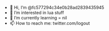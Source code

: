 - 👋 Hi, I’m @fc577294c34e0b28ad2839435945
- 👀 I’m interested in lua stuff
- 🌱 I’m currently learning = nil
- 📫 How to reach me: twitter.com/logout
